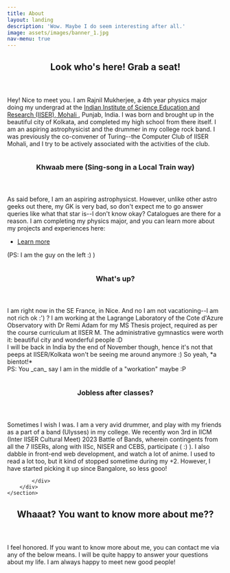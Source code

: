 ```yaml
---
title: About
layout: landing
description: 'Wow. Maybe I do seem interesting after all.'
image: assets/images/banner_1.jpg
nav-menu: true
---
```


<!-- Main -->
<div id="main">

<!-- One -->
<section id="one">
	<div class="inner">
		<header class="major">
			<h2>Look who's here! Grab a seat!</h2>
		</header>
		<p>Hey! Nice to meet you. I am Rajnil Mukherjee, a 4th year physics major doing my undergrad at the <a href = "https://www.iisermohali.ac.in/"> Indian Institute of Science Education and Research (IISER), Mohali </a>, Punjab, India. I was born and brought up in the beautiful city of Kolkata, and completed my high school from there itself. I am an aspiring astrophysicist and the drummer in my college rock band. I was previously the co-convener of Turing--the Computer Club of IISER Mohali, and I try to be actively associated with the activities of the club. </p>
	</div>
</section>

<!-- Two -->
<section id="two" class="spotlights">
	<section>
		<a href="#" class="image">
			<img src="{% link assets/images/about_5.jpeg %}" alt="" data-position="center center" />
		</a>
		<div class="content">
			<div class="inner">
				<header class="major">
					<h3>Khwaab mere (Sing-song in a Local Train way)</h3>
				</header>
				<p>As said before, I am an aspiring astrophysicst. However, unlike other astro geeks out there, my GK is very bad, so don't expect me to go answer queries like what that star is--I don't know okay? Catalogues are there for a reason. I am completing my physics major, and you can learn more about my projects and experiences here:</p>
				<ul class="actions">
					<li><a href="Research and Experience.html" class="button">Learn more</a></li>
				</ul>
				<p>
				(PS: I am the guy on the left :) )
				</p>
			</div>
		</div>
	</section>
	<section>
		<a href="#" class="image">
			<img src="{% link assets/images/oca.jpeg %}" alt="" data-position="top center" />
		</a>
		<div class="content">
			<div class="inner">
				<header class="major">
					<h3>What's up?</h3>
				</header>
				<p>I am right now in the SE France, in Nice. And no I am not vacationing--I am not rich ok :') ? I am working at the Lagrange Laboratory of the Cote d'Azure Observatory with Dr Remi Adam for my MS Thesis project, required as per the course curriculum at IISER M. The administrative gymnastics were worth it: beautiful city and wonderful people :D
				<br>
				I will be back in India by the end of November though, hence it's not that peeps at IISER/Kolkata won't be seeing me around anymore :) So yeah, *a bientot!*
			    <br>
				PS: You _can_ say I am in the middle of a "workation" maybe :P
				</p>
			</div>
		</div>
	</section>
	<section>
		<a href="#" class="image">
			<img src="{% link assets/images/about_3.jpg %}" alt="" data-position="25% 25%" />
		</a>
		<div class="content">
			<div class="inner">
				<header class="major">
					<h3>Jobless after classes?</h3>
				</header>
				<p>Sometimes I wish I was. I am a very avid drummer, and play with my friends as a part of a band (Ulysses) in my college. We recently won 3rd in IICM (Inter IISER Cultural Meet) 2023 Battle of Bands, wherein contingents from all the 7 IISERs, along with IISc, NISER and CEBS, participate ( :) ).  I also dabble in front-end web development, and watch a lot of anime. I used to read a lot too, but it kind of stopped sometime during my +2. However, I have started picking it up since Bangalore, so less gooo!  </p>
				
			</div>
		</div>
	</section>
</section>

<!-- Three -->
<section id="three">
	<div class="inner">
		<header class="major">
			<h2>Whaaat? You want to know more about me??</h2>
		</header>
		<p>I feel honored. If you want to know more about me, you can contact me via any of the below means. I will be quite happy to answer your questions about my life. I am always happy to meet new good people!</p>
	</div>
</section>

</div>
